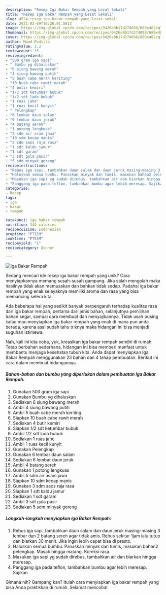 ```yaml
---
description: "Resep Iga Bakar Rempah yang Lezat Sekali"
title: "Resep Iga Bakar Rempah yang Lezat Sekali"
slug: 4524-resep-iga-bakar-rempah-yang-lezat-sekali
date: 2021-02-09T16:26:01.561Z
image: https://img-global.cpcdn.com/recipes/0426e8b17d274098/680x482cq70/iga-bakar-rempah-foto-resep-utama.jpg
thumbnail: https://img-global.cpcdn.com/recipes/0426e8b17d274098/680x482cq70/iga-bakar-rempah-foto-resep-utama.jpg
cover: https://img-global.cpcdn.com/recipes/0426e8b17d274098/680x482cq70/iga-bakar-rempah-foto-resep-utama.jpg
author: Maud Padilla
ratingvalue: 3.3
reviewcount: 15
recipeingredient:
- "500 gram iga sapi"
- " Bumbu yg dihaluskan"
- "6 siung bawang merah"
- "4 siung bawang putih"
- "5 buah cabe merah keriting"
- "10 buah cabe rawit merah"
- "4 butir kemiri"
- "1/2 sdt ketumbar bubuk"
- "1/2 sdt lada bubuk"
- "1 ruas jahe"
- "1 ruas kecil kunyit"
- " Pelengkap"
- "6 lembar daun salam"
- "6 lembar daun jeruk"
- "4 batang sereh"
- "1 potong lengkuas"
- "5 sdm air asam jawa"
- "10 sdm kecap manis"
- "3 sdm saos raja rasa"
- "1 sdt kaldu jamur"
- "1 sdt garam"
- "3 sdt gula pasir"
- "5 sdm minyak goreng"
recipeinstructions:
- "Rebus iga sapi, tambahkan daun salam dan daun jeruk masing-masing 3 lembar dan 2 batang sereh agar tidak amis. Rebus sekitar 1jam lalu tutup dan biarkan 30 menit. Jika ingin lebih cepat bisa di presto."
- "Haluskan semua bumbu. Panaskan minyak dan tumis, masukan bahan2 pelengkap. Masak hingga matang. Koreksi rasa."
- "Masukan iga sapi yg sudah direbus, tambahkan air dan biarkan hingga meresap."
- "Panggang iga pada teflon, tambahkan bumbu agar lebih meresap. Sajikan"
categories:
- Resep
tags:
- iga
- bakar
- rempah

katakunci: iga bakar rempah 
nutrition: 144 calories
recipecuisine: Indonesian
preptime: "PT15M"
cooktime: "PT54M"
recipeyield: "1"
recipecategory: Dinner

---
```



![Iga Bakar Rempah](https://img-global.cpcdn.com/recipes/0426e8b17d274098/680x482cq70/iga-bakar-rempah-foto-resep-utama.jpg)

Sedang mencari ide resep iga bakar rempah yang unik? Cara menyiapkannya memang susah-susah gampang. Jika salah mengolah maka hasilnya tidak akan memuaskan dan bahkan tidak sedap. Padahal iga bakar rempah yang enak selayaknya memiliki aroma dan rasa yang bisa memancing selera kita.

Ada beberapa hal yang sedikit banyak berpengaruh terhadap kualitas rasa dari iga bakar rempah, pertama dari jenis bahan, selanjutnya pemilihan bahan segar, sampai cara membuat dan menyajikannya. Tidak usah pusing kalau mau menyiapkan iga bakar rempah yang enak di mana pun anda berada, karena asal sudah tahu triknya maka hidangan ini bisa menjadi suguhan istimewa.




Nah, kali ini kita coba, yuk, kreasikan iga bakar rempah sendiri di rumah. Tetap berbahan sederhana, hidangan ini bisa memberi manfaat untuk membantu menjaga kesehatan tubuh kita. Anda dapat menyiapkan Iga Bakar Rempah menggunakan 23 bahan dan 4 tahap pembuatan. Berikut ini cara dalam membuat hidangannya.

<!--inarticleads1-->

##### Bahan-bahan dan bumbu yang diperlukan dalam pembuatan Iga Bakar Rempah:

1. Gunakan 500 gram iga sapi
1. Gunakan  Bumbu yg dihaluskan
1. Sediakan 6 siung bawang merah
1. Ambil 4 siung bawang putih
1. Ambil 5 buah cabe merah keriting
1. Siapkan 10 buah cabe rawit merah
1. Sediakan 4 butir kemiri
1. Siapkan 1/2 sdt ketumbar bubuk
1. Ambil 1/2 sdt lada bubuk
1. Sediakan 1 ruas jahe
1. Ambil 1 ruas kecil kunyit
1. Gunakan  Pelengkap
1. Gunakan 6 lembar daun salam
1. Sediakan 6 lembar daun jeruk
1. Ambil 4 batang sereh
1. Gunakan 1 potong lengkuas
1. Ambil 5 sdm air asam jawa
1. Siapkan 10 sdm kecap manis
1. Gunakan 3 sdm saos raja rasa
1. Siapkan 1 sdt kaldu jamur
1. Sediakan 1 sdt garam
1. Ambil 3 sdt gula pasir
1. Sediakan 5 sdm minyak goreng




<!--inarticleads2-->

##### Langkah-langkah menyiapkan Iga Bakar Rempah:

1. Rebus iga sapi, tambahkan daun salam dan daun jeruk masing-masing 3 lembar dan 2 batang sereh agar tidak amis. Rebus sekitar 1jam lalu tutup dan biarkan 30 menit. Jika ingin lebih cepat bisa di presto.
1. Haluskan semua bumbu. Panaskan minyak dan tumis, masukan bahan2 pelengkap. Masak hingga matang. Koreksi rasa.
1. Masukan iga sapi yg sudah direbus, tambahkan air dan biarkan hingga meresap.
1. Panggang iga pada teflon, tambahkan bumbu agar lebih meresap. Sajikan




Gimana nih? Gampang kan? Itulah cara menyiapkan iga bakar rempah yang bisa Anda praktikkan di rumah. Selamat mencoba!
